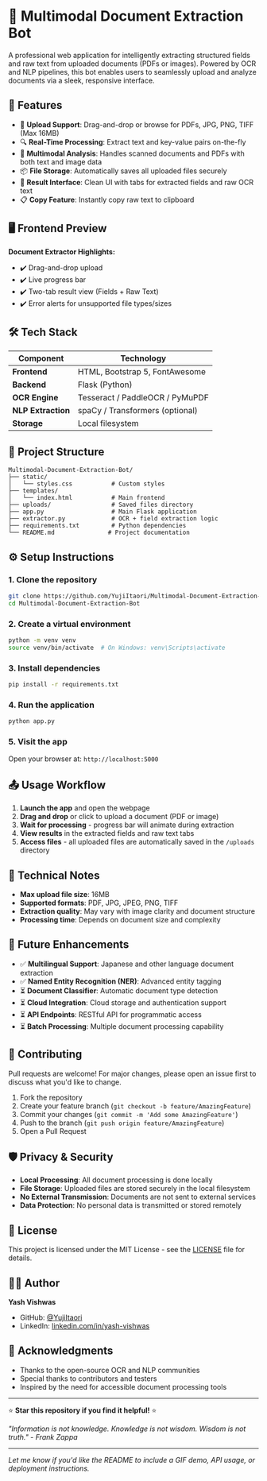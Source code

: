 # 📄 Multimodal Document Extraction Bot

A professional web application for intelligently extracting structured fields and raw text from uploaded documents (PDFs or images). Powered by OCR and NLP pipelines, this bot enables users to seamlessly upload and analyze documents via a sleek, responsive interface.

## 🚀 Features

- 📁 **Upload Support**: Drag-and-drop or browse for PDFs, JPG, PNG, TIFF (Max 16MB)
- 🔍 **Real-Time Processing**: Extract text and key-value pairs on-the-fly
- 🧠 **Multimodal Analysis**: Handles scanned documents and PDFs with both text and image data
- 📦 **File Storage**: Automatically saves all uploaded files securely
- 🎯 **Result Interface**: Clean UI with tabs for extracted fields and raw OCR text
- 📋 **Copy Feature**: Instantly copy raw text to clipboard

## 🖥️ Frontend Preview

**Document Extractor Highlights:**
- ✔️ Drag-and-drop upload
- ✔️ Live progress bar
- ✔️ Two-tab result view (Fields + Raw Text)
- ✔️ Error alerts for unsupported file types/sizes

## 🛠️ Tech Stack

| Component | Technology |
|-----------|------------|
| **Frontend** | HTML, Bootstrap 5, FontAwesome |
| **Backend** | Flask (Python) |
| **OCR Engine** | Tesseract / PaddleOCR / PyMuPDF |
| **NLP Extraction** | spaCy / Transformers (optional) |
| **Storage** | Local filesystem |

## 📂 Project Structure

```
Multimodal-Document-Extraction-Bot/
├── static/
│   └── styles.css           # Custom styles
├── templates/
│   └── index.html           # Main frontend
├── uploads/                 # Saved files directory
├── app.py                   # Main Flask application
├── extractor.py             # OCR + field extraction logic
├── requirements.txt         # Python dependencies
└── README.md               # Project documentation
```

## ⚙️ Setup Instructions

### 1. Clone the repository
```bash
git clone https://github.com/YujiItaori/Multimodal-Document-Extraction-Bot.git
cd Multimodal-Document-Extraction-Bot
```

### 2. Create a virtual environment
```bash
python -m venv venv
source venv/bin/activate  # On Windows: venv\Scripts\activate
```

### 3. Install dependencies
```bash
pip install -r requirements.txt
```

### 4. Run the application
```bash
python app.py
```

### 5. Visit the app
Open your browser at: `http://localhost:5000`

## 📤 Usage Workflow

1. **Launch the app** and open the webpage
2. **Drag and drop** or click to upload a document (PDF or image)
3. **Wait for processing** - progress bar will animate during extraction
4. **View results** in the extracted fields and raw text tabs
5. **Access files** - all uploaded files are automatically saved in the `/uploads` directory

## 📌 Technical Notes

- **Max upload file size**: 16MB
- **Supported formats**: PDF, JPG, JPEG, PNG, TIFF
- **Extraction quality**: May vary with image clarity and document structure
- **Processing time**: Depends on document size and complexity

## 🧠 Future Enhancements

- ✅ **Multilingual Support**: Japanese and other language document extraction
- ✅ **Named Entity Recognition (NER)**: Advanced entity tagging
- ⏳ **Document Classifier**: Automatic document type detection
- ⏳ **Cloud Integration**: Cloud storage and authentication support
- ⏳ **API Endpoints**: RESTful API for programmatic access
- ⏳ **Batch Processing**: Multiple document processing capability

## 🤝 Contributing

Pull requests are welcome! For major changes, please open an issue first to discuss what you'd like to change.

1. Fork the repository
2. Create your feature branch (`git checkout -b feature/AmazingFeature`)
3. Commit your changes (`git commit -m 'Add some AmazingFeature'`)
4. Push to the branch (`git push origin feature/AmazingFeature`)
5. Open a Pull Request

## 🛡️ Privacy & Security

- **Local Processing**: All document processing is done locally
- **File Storage**: Uploaded files are stored securely in the local filesystem
- **No External Transmission**: Documents are not sent to external services
- **Data Protection**: No personal data is transmitted or stored remotely

## 📄 License

This project is licensed under the MIT License - see the [LICENSE](LICENSE) file for details.

## 👨‍💻 Author

**Yash Vishwas**
- GitHub: [@YujiItaori](https://github.com/YujiItaori)
- LinkedIn: [linkedin.com/in/yash-vishwas](https://linkedin.com/in/yash-vishwas)

## 🙏 Acknowledgments

- Thanks to the open-source OCR and NLP communities
- Special thanks to contributors and testers
- Inspired by the need for accessible document processing tools

---

⭐ **Star this repository if you find it helpful!** ⭐

*"Information is not knowledge. Knowledge is not wisdom. Wisdom is not truth." - Frank Zappa*

---

*Let me know if you'd like the README to include a GIF demo, API usage, or deployment instructions.*
